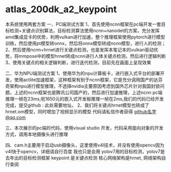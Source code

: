 # atlas_200dk_a2_keypoint
本系统使用两套方案
一、PC端测试方案
1、首先使用ncnn框架在pc端开发一套目标检测+关键点识别算法，目标检测算法使用ncnn+nanodet的方案，充分发挥amd集成显卡的优势，利用vulkan进行加速，整个推理框架使用pytorch进行模型训练，然后使用pt模型转onnx，然后将onnx模型转成ncnn模型，进行人的检测；
2、然后使用ncnn+hrnet进行关键点检测，也是发挥本笔记本的vulkan驱动优势，将mmpose中的模型hrnet转成ncnn进行人体关键点检测，然后进行逻辑判断
3、使用关键点的相关逻辑判断，进行迭代检测，目前先在画面上呈现效果

二、华为NPU端测试方案
1、使用华为的npu计算板卡，进行嵌入式平台的部署开发，使用actlite加速框架，这种框架有别于ncnn框架，它是充分调用国产的达芬奇架构npu进行模型推理，不选择nvidia主要原因考虑到国外芯片针对我国封锁问题，上述的ncnn框架也是腾讯公司国产的，然后进行加速推理，上述ncnn pc端推理一帧在23ms,呃1650元的嵌入式开发板推理一帧在2ms,我们的代码已经开发完成，提交github : 此处需要地址。
2、我们将关键点hrnet模型也转成了hrnet.om模型，同时增加了视频显示的模型 代码请私信作者获得 github名字@qq.com

三、本次展示的pc端的代码，使用visual studio 开发，代码采用面向对象的开发方式，调用本地摄像头进行推理


四、cam.h主要用于启动usb摄像头，这里使用v4l技术，并没有使用opencv因为v4l快于opencv，详细请自行百度 我也只是会用
    yolov7用的目标检测，yolov7是去年出的目标检测框架
    keypoint 是关键点检测 核心网络架构是hrnet, 网络架构自行查阅

